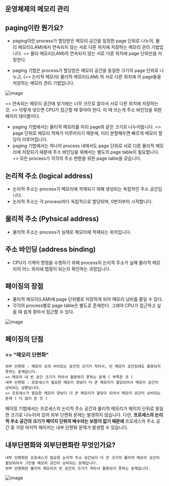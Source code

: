 ## 운영체제의 메모리 관리

## paging이란 뭔가요?
- paging이란 process가 할당받은 메모리 공간을 일정한 page 단위로 나누어,
물리 메모리(LAM)에서 연속되지 않는 서로 다른 위치에 저장하는 메모리 관리 기법입니다.
=> 물리 메모리(LAM)의 연속되지 않는 서로 다른 위치에 page 단위만큼 저장한다.

- paging 기법은 process가 할당받은 메모리 공간을 동일한 크기의 page 단위로 나누고, (=> 논리적 메모리)
    물리적 메모리(LAM) 의 서로 다른 위치에 이 page들을 저장하는 메모리 관리 기법입니다.
  
![image](https://github.com/acrnm148/CS_STUDY/assets/67724306/0cbed6c2-96b3-429a-a31c-9a80dfbfe5f9)

=> 연속되는 메모리 공간에 넣기에는 너무 크므로 잘라서 서로 다른 위치에 저장하는 것.
=> 이렇게 넣으면 CPU가 접근할 때 찾아야 한다. 이 때 쓰는게 주소 바인딩을 위한 페이지 테이블이다.

- paging 기법에서는 물리적 메모리를 미리 page와 같은 크기로 나누어둡니다.
  => page 단위로 메모리 적재가 이루어지기 때문에, 미리 분할해두면 빠르게 메모리 할당이 이루어집니다.
- paging 기법에서는 하나의 process 내에서도 page 단위로 서로 다른 물리적 메모리에 저장되기 때문에 주소 바인딩을 위해서는 별도의 page table이 필요합니다.
  => 모든 process가 각각의 주소 변환을 위한 page table을 갖습니다.


## 논리적 주소 (logical address)
- 논리적 주소는 process가 메모리에 적재되기 위해 생성되는 독립적인 주소 공간입니다.
- 논리적 주소는 각 process마다 독립적으로 할당되며, 0번지부터 시작합니다.

## 물리적 주소 (Pyhsical address)
- 물리적 주소는 process가 실제로 메모리에 적재되는 위치입니다.

## 주소 바인딩 (address binding)
- CPU가 기계어 명령을 수행하기 위해 process의 논리적 주소가 실제 물리적 메모리의 어느 위치에 맵핑이 되는지 확인하는 과정입니다.


## 페이징의 장점
- 물리적 메모리(LAM)에 page 단위별로 저장하게 되어 메모리 낭비를 줄일 수 있다.
- 각각의 process별로 page table은 별도로 존재한다. 그래야 CPU가 접근하고 싶을 때 쉽게 찾아서 접근할 수 있다.

![image](https://github.com/acrnm148/CS_STUDY/assets/67724306/17f05cf3-ca18-4dc4-9ac4-fec78295b93c)


## 페이징의 단점
### => "메모리 단편화"
```
외부 단편화 : 메모리 상의 비어있는 공간의 크기가 작아서, 빈 메모리 공간임에도 활용되지 못하는 문제입니다.
=> 메모리 내 빈 공간 크기가 작아서 활용하지 못하는 문제 ( 부족한 것 )
내부 단편화 : 프로세스가 필요한 메모리 양보다 더 큰 메모리가 할당되어서 메모리 공간이 낭비되는 상황입니다.
=> 프로세스가 필요한 메모리 양보다 더 큰 메모리가 할당이 되어서 메모리 공간이 낭비되는 문제 ( 더 많이 준 것 )
```
페이징 기법에서는 프로세스의 논리적 주소 공간과 물리적 메모리가 페이지 단위로 동일한 크기로 나누어져 있어 외부 단편화 문제는 발생하지 않습니다.
다만, **프로세스의 논리적 주소 공간의 크기가 페이지 단위의 배수라는 보장이 없기 때문에**
프로세스의 주소 공간 중 가장 마지막 페이지는 내부 단편화 문제가 발생할 수 있습니다.


## 내부단편화와 외부단편화란 무엇인가요?
```
내부 단편화란 프로세스가 필요한 논리적 주소 공간보다 더 큰 크기의 물리적 메모리 공간이 할당되어서 그만큼 메모리 공간이 낭비되는 문제입니다.
외부 단편화란 물리적 메모리의 빈 공간의 크기가 작아서 활용되지 못하는 문제입니다.
```
![image](https://github.com/acrnm148/CS_STUDY/assets/67724306/5b3aa6e8-a09b-409a-b676-ce9bb143f854)


